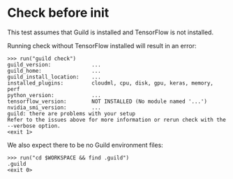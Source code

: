 # Check before init

This test assumes that Guild is installed and TensorFlow is not
installed.

Running check without TensorFlow installed will result in an error:

    >>> run("guild check")
    guild_version:             ...
    guild_home:                ...
    guild_install_location:    ...
    installed_plugins:         cloudml, cpu, disk, gpu, keras, memory, perf
    python_version:            ...
    tensorflow_version:        NOT INSTALLED (No module named '...')
    nvidia_smi_version:        ...
    guild: there are problems with your setup
    Refer to the issues above for more information or rerun check with the --verbose option.
    <exit 1>

We also expect there to be no Guild environment files:

    >>> run("cd $WORKSPACE && find .guild")
    .guild
    <exit 0>
